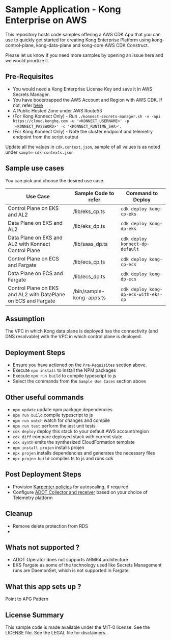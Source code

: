 # Sample Application - Kong Enterprise on AWS

This repository hosts code samples offering a AWS CDK App that you can use to quickly get started for creating Kong Enterprise Platform using kong-control-plane, kong-data-plane and kong-core AWS CDK Construct. 

Please let us know if you need more samples by opening an issue here and we would priortize it.

## Pre-Requisites

* You would need a Kong Enterprise License Key and save it in AWS Secrets Manager. 
* You have bootstrapped the AWS Account and Region with AWS CDK. If not, refer [here](https://docs.aws.amazon.com/cdk/v2/guide/bootstrapping.html)
* A Public Hosted Zone under AWS Route53
* (For Kong Konnect Only) - Run `./konnect-secrets-manager.sh -v -api https://cloud.konghq.com -u '<KONNECT_USERNAME>' -p '<KONNECT_PASSWORD>' -c '<KONNECT_RUNTIME_SHA>'`.
* (For Kong Konnect Only) - Note the cluster endpoint and telemetry endpoint from the script output

Update all the values in `cdk.context.json`, sample of all values is as noted under `sample-cdk-contexts.json`

## Sample use cases

You can pick and choose the desired use case. 

|Use Case | Sample Code to refer  | Command to Deploy | 
--- | --- | --- | 
|Control Plane on EKS and AL2 | /lib/eks_cp.ts| `cdk deploy kong-cp-eks`
|Data Plane on EKS and AL2 | /lib/eks_dp.ts| `cdk deploy kong-dp-eks`
|Data Plane on EKS and AL2 with Konnect Control Plane| /lib/saas_dp.ts| `cdk deploy konnect-dp-default`
|Control Plane on ECS and Fargate | /lib/ecs_cp.ts| `cdk deploy kong-cp-ecs`
|Data Plane on ECS and Fargate | /lib/ecs_dp.ts| `cdk deploy kong-dp-ecs`
|Control Plane on EKS and AL2 with DataPlane on ECS and Fargate | /bin/sample-kong-apps.ts| `cdk deploy kong-dp-ecs-with-eks-cp`


## Assumption

The VPC in which Kong data plane is deployed has the connectivity (and DNS resolvable) with the VPC in which control plane is deployed.

## Deployment Steps

* Ensure you have actioned on the `Pre-Requisites` section above.
* Execute `npm install` to install the NPM packages
* Execute `npm run build` to compile typescript to js
* Select the commands from the `Sample Use Cases` section above
## Other useful commands

 * `npm update`         update npm package dependencies
 * `npm run build`      compile typescript to js
 * `npm run watch`      watch for changes and compile
 * `npm run test`       perform the jest unit tests
 * `cdk deploy`         deploy this stack to your default AWS account/region
 * `cdk diff`           compare deployed stack with current state
 * `cdk synth`          emits the synthesized CloudFormation template
 * `npm install projen` installs projen
 * `npx projen`         installs dependencies and generates the necessary files
 * `npx projen build`   compiles ts to js and runs cdk

## Post Deployment Steps

* Provision [Karpenter policies](https://karpenter.sh/v0.11.1/tasks/provisioning/) for autoscaling, if required
* Configure [ADOT Collector and receiver](https://docs.aws.amazon.com/eks/latest/userguide/deploy-collector.html) based on your choice of Telemetry platform
## Cleanup

* Remove delete protection from RDS
* 

## Whats not supported ?

* ADOT Operator does not supports ARM64 architecture
* EKS Fargate as some of the technology used like Secrets Management runs are DaemonSet, which is not supported in Fargate.

## What this app sets up ?

Point to APG Pattern

## License Summary

This sample code is made available under the MIT-0 license. See the LICENSE file. See the LEGAL file for disclaimers.
